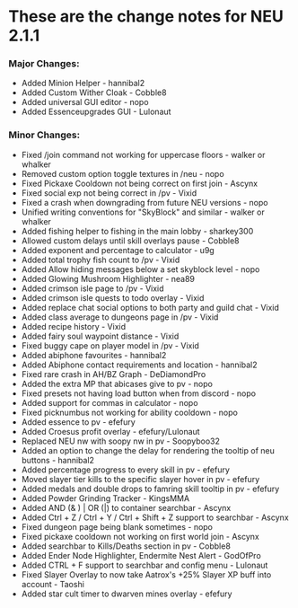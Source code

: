 # These are the change notes for NEU 2.1.1


### **Major Changes:**

- Added Minion Helper - hannibal2
- Added Custom Wither Cloak - Cobble8
- Added universal GUI editor - nopo
- Added Essenceupgrades GUI - Lulonaut

### **Minor Changes:**

 - Fixed /join command not working for uppercase floors - walker or whalker
 - Removed custom option toggle textures in /neu - nopo
 - Fixed Pickaxe Cooldown not being correct on first join - Ascynx
 - Fixed social exp not being correct in /pv - Vixid
 - Fixed a crash when downgrading from future NEU versions - nopo
 - Unified writing conventions for "SkyBlock" and similar - walker or whalker
 - Added fishing helper to fishing in the main lobby - sharkey300
 - Allowed custom delays until skill overlays pause - Cobble8
 - Added exponent and percentage to calculator - u9g
 - Added total trophy fish count to /pv - Vixid
 - Added Allow hiding messages below a set skyblock level - nopo
 - Added Glowing Mushroom Highlighter - nea89
 - Added crimson isle page to /pv - Vixid
 - Added crimson isle quests to todo overlay - Vixid
 - Added replace chat social options to both party and guild chat - Vixid
 - Added class average to dungeons page in /pv - Vixid
 - Added recipe history - Vixid
 - Added fairy soul waypoint distance - Vixid
 - Fixed buggy cape on player model in /pv - Vixid
 - Added abiphone favourites - hannibal2
 - Added Abiphone contact requirements and location - hannibal2
 - Fixed rare crash in AH/BZ Graph - DeDiamondPro
 - Added the extra MP that abicases give to pv - nopo
 - Fixed presets not having load button when from discord - nopo
 - Added support for commas in calculator - nopo
 - Fixed picknumbus not working for ability cooldown - nopo
 - Added essence to pv - efefury
 - Added Croesus profit overlay - efefury/Lulonaut
 - Replaced NEU nw with soopy nw in pv - Soopyboo32
 - Added an option to change the delay for rendering the tooltip of neu buttons - hannibal2
 - Added percentage progress to every skill in pv - efefury
 - Moved slayer tier kills to the specific slayer hover in pv - efefury
 - Added medals and double drops to famring skill tooltip in pv - efefury
 - Added Powder Grinding Tracker - KingsMMA
 - Added AND (& ) | OR (|) to container searchbar - Ascynx
 - Added Ctrl + Z / Ctrl + Y / Ctrl + Shift + Z support to searchbar - Ascynx
 - Fixed dungeon page being blank sometimes - nopo
 - Fixed pickaxe cooldown not working on first world join - Ascynx
 - Added searchbar to Kills/Deaths section in pv - Cobble8
 - Added Ender Node Highlighter, Endermite Nest Alert - GodOfPro
 - Added CTRL + F support to searchbar and config menu - Lulonaut
 - Fixed Slayer Overlay to now take Aatrox's +25% Slayer XP buff into account - Taoshi
 - Added star cult timer to dwarven mines overlay - efefury

